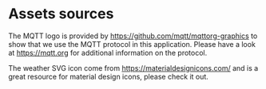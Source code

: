 # Assets sources

The MQTT logo is provided by https://github.com/mqtt/mqttorg-graphics to show that we use the MQTT protocol in this application. Please have a look at https://mqtt.org for additional information on the protocol.

The weather SVG icon come from https://materialdesignicons.com/ and is a great resource for material design icons, please check it out.
